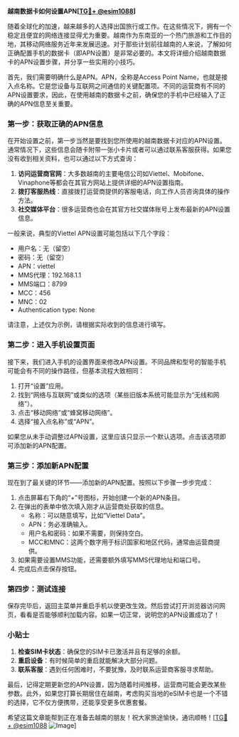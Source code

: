 **越南数据卡如何设置APN[[TG💪+ @esim1088](https://t.me/s/esim1088)]**

随着全球化的加速，越来越多的人选择出国旅行或工作。在这些情况下，拥有一个稳定且便宜的网络连接显得尤为重要。越南作为东南亚的一个热门旅游和工作目的地，其移动网络服务近年来发展迅速。对于那些计划前往越南的人来说，了解如何正确配置手机的数据卡（即APN设置）是非常必要的。本文将详细介绍越南数据卡的APN设置步骤，并分享一些实用的小技巧。

首先，我们需要明确什么是APN。APN，全称是Access Point Name，也就是接入点名称。它是您设备与互联网之间通信的关键配置项。不同的运营商有不同的APN设置要求，因此，在使用越南的数据卡之前，确保您的手机中已经输入了正确的APN信息至关重要。

### 第一步：获取正确的APN信息

在开始设置之前，第一步当然是要找到您所使用的越南数据卡对应的APN设置。通常情况下，这些信息会随卡附带一张小卡片或者可以通过联系客服获得。如果您没有收到相关资料，也可以通过以下方式查询：

1. **访问运营商官网**：大多数越南的主要电信公司如Viettel、Mobifone、Vinaphone等都会在其官方网站上提供详细的APN设置指南。
2. **拨打客服热线**：直接拨打运营商提供的客服电话，向工作人员咨询具体的操作方法。
3. **社交媒体平台**：很多运营商也会在其官方社交媒体账号上发布最新的APN设置信息。

一般来说，典型的Viettel APN设置可能包括以下几个字段：
- 用户名：无（留空）
- 密码：无（留空）
- APN：viettel
- MMS代理：192.168.1.1
- MMS端口：8799
- MCC：456
- MNC：02
- Authentication type: None

请注意，上述仅为示例，请根据实际收到的信息进行填写。

### 第二步：进入手机设置页面

接下来，我们进入手机的设置界面来修改APN设置。不同品牌和型号的智能手机可能会有不同的操作路径，但基本流程大致相同：

1. 打开“设置”应用。
2. 找到“网络与互联网”或类似的选项（某些旧版本系统可能显示为“无线和网络”）。
3. 点击“移动网络”或“蜂窝移动网络”。
4. 选择“接入点名称”或“APN”。

如果您从未手动调整过APN设置，这里应该只显示一个默认选项。点击该选项即可添加新的APN配置。

### 第三步：添加新APN配置

现在到了最关键的环节——添加新的APN配置。按照以下步骤一步步完成：

1. 点击屏幕右下角的“+”号图标，开始创建一个新的APN条目。
2. 在弹出的表单中依次填入刚才从运营商处获取的信息。
   - 名称：可以随意填写，比如“Viettel Data”。
   - APN：务必准确输入。
   - 用户名和密码：如果不需要，则保持空白。
   - MCC和MNC：这两个数字用于标识国家和地区代码，通常由运营商提供。
3. 如果需要设置MMS功能，还需要额外填写MMS代理地址和端口号。
4. 完成后点击保存按钮。

### 第四步：测试连接

保存完毕后，返回主菜单并重启手机以使更改生效。然后尝试打开浏览器访问网页，看看是否能够顺利加载内容。如果一切正常，说明您的APN设置成功了！

### 小贴士

1. **检查SIM卡状态**：确保您的SIM卡已激活并且有足够的余额。
2. **重启设备**：有时候简单的重启就能解决大部分问题。
3. **联系客服**：遇到任何困难时，不要犹豫，及时联系运营商客服寻求帮助。

最后，记得定期更新您的APN设置，因为随着时间推移，运营商可能会更改某些参数。此外，如果您打算长期居住在越南，考虑购买当地的eSIM卡也是一个不错的选择，它不仅方便携带，还能享受更多优惠套餐。

希望这篇文章能帮到正在准备去越南的朋友！祝大家旅途愉快，通讯顺畅！[[TG💪+ @esim1088](https://t.me/s/esim1088) ![Image](https://i.postimg.cc/4NQfJmqS/Snipaste-2025-05-13-00-14-12.png)]
